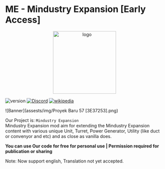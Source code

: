 # ME - Mindustry Expansion [Early Access]

<p align="center"><img src="https://imgur.com/hEHa0bK.png" alt="logo" width="200"></p>

![version](https://img.shields.io/badge/Version-Alpha_2.3.1-green?logoColor=white&color=green) [![Discord](https://img.shields.io/badge/Discord-Join-2ea44f?logo=discord&color=5865F2)](https://discord.gg/pK6Zp2U7jd) [![wikipedia](https://img.shields.io/badge/Wiki-blue?logo=wikipedia&logoColor=white&color=blue)](https://kanaede.github.io/MindustryExpansion/)

![Banner](assests/img/Proyek Baru 57 [3E37253].png)

Our Project is: `Mindustry Expansion`  
Mindustry Expansion mod aim for extending the Mindustry Expansion content with various unique Unit, Turret, Power Generator, Utility (like duct or convenyor and etc) and as close as vanilla does.

**You can use Our code for free for personal use | Permission required for publication or sharing**

Note: Now support english, Translation not yet accepted.
